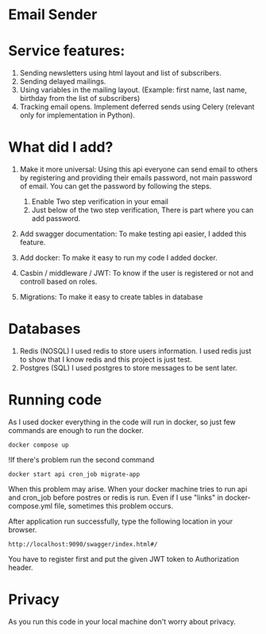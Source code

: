 # Email Sender

# Service features:
 1. Sending newsletters using html layout and list of subscribers.
 2. Sending delayed mailings.
 3. Using variables in the mailing layout. (Example: first name, last name, birthday from the list of subscribers)
 4. Tracking email opens.
Implement deferred sends using Celery (relevant only for implementation in Python).

# What did I add? 
1. Make it more universal:
        Using this api everyone can send email to others by registering and providing their emails 
    password, not main password of email. You can get the password by following the steps.
    1. Enable Two step verification in your email
    2. Just below of the two step verification, There is part where you can add password.
 
2. Add swagger documentation:
        To make testing api easier, I added this feature.
  
3. Add docker:
        To make it easy to run my code I added docker. 
   
4. Casbin / middleware / JWT:
        To know if the user is registered or not and controll based on roles.

5. Migrations:
        To make it easy to create tables in database
        
 
# Databases 
1. Redis   (NOSQL)
  I used redis to store users information. I used redis just to show that I know redis and this project is just test.
2. Postgres  (SQL)
  I used postgres to store messages to be sent later.

# Running code  
As I used docker everything in the code will run in docker,  so just few commands are enough to run the docker.
    
```
docker compose up
```

!If there's problem run the second command 
  
```
docker start api cron_job migrate-app
```
When this problem may arise. When your docker machine tries to run api and cron_job before postres or redis is run.
Even if I use "links" in docker-compose.yml file, sometimes this problem occurs.

After application run successfully, type the following location in your browser.
```
http://localhost:9090/swagger/index.html#/
```

You have to register first and put the given JWT token to Authorization header.

# Privacy
As you run this code in your local machine don't worry about privacy.
